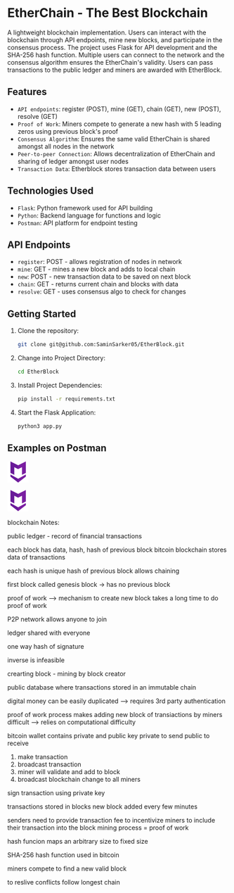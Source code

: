 # EtherChain - The Best Blockchain

A lightweight blockchain implementation. Users can interact with the blockchain through API endpoints, mine new blocks, and participate in the consensus process. The project uses Flask for API development and the SHA-256 hash function. Multiple users can connect to the network and the consensus algorithm ensures the EtherChain's validity. Users can pass transactions to the public ledger and miners are awarded with EtherBlock.

## Features

- `API endpoints`: register (POST), mine (GET), chain (GET), new (POST), resolve (GET)
- `Proof of Work`: Miners compete to generate a new hash with 5 leading zeros using previous block's proof
- `Consensus Algorithm`: Ensures the same valid EtherChain is shared amongst all nodes in the network
- `Peer-to-peer Connection`: Allows decentralization of EtherChain and sharing of ledger amongst user nodes
- `Transaction Data`: Etherblock stores transaction data between users

## Technologies Used

- `Flask`: Python framework used for API building
- `Python`: Backend language for functions and logic
- `Postman`: API platform for endpoint testing

## API Endpoints

- `register`: POST - allows registration of nodes in network
- `mine`: GET - mines a new block and adds to local chain
- `new`: POST - new transaction data to be saved on next block
- `chain`: GET - returns current chain and blocks with data
- `resolve`: GET - uses consensus algo to check for changes

## Getting Started

1. Clone the repository:
   ```bash
   git clone git@github.com:SaminSarker05/EtherBlock.git
   ```
2. Change into Project Directory:
   ```bash
   cd EtherBlock
   ```
3. Install Project Dependencies:
   ```bash
   pip install -r requirements.txt
   ```
4. Start the Flask Application:
   ```bash
   python3 app.py
   ```

## Examples on Postman

![alt text](https://github.com/adam-p/markdown-here/raw/master/src/common/images/icon48.png "Logo Title Text 1")

![alt text](https://github.com/adam-p/markdown-here/raw/master/src/common/images/icon48.png "Logo Title Text 1")







blockchain Notes:

public ledger - record of financial transactions

each block has data, hash, hash of previous block
bitcoin blockchain stores data of transactions

each hash is unique
hash of previous block allows chaining

first block called genesis block -> has no previous block

proof of work --> mechanism to create new block
takes a long time to do proof of work

P2P network allows anyone to join

ledger shared with everyone

one way hash of signature 

inverse is infeasible

crearting block - mining by block creator

public database where transactions stored in an immutable chain

digital money can be easily duplicated --> requires 3rd party authentication

proof of work process makes adding new block of transiactions by miners difficult --> relies on computational difficulty

bitcoin wallet contains private and public key
private to send
public to receive

1. make transaction
2. broadcast transaction
3. miner will validate and add to block
4. broadcast blockchain change to all miners

sign transaction using private key

transactions stored in blocks
new block added every few minutes

senders need to provide transaction fee to incentivize miners to include their transaction into the block
mining process = proof of work

hash funcion maps an arbitrary size to fixed size

SHA-256 hash function used in bitcoin

miners compete to find a new valid block

to reslive conflicts follow longest chain


